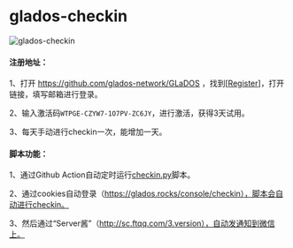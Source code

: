 # glados-checkin
![glados-checkin](https://github.com/hbstarjason/glados-checkin/workflows/glados-checkin/badge.svg)

#### 注册地址：

1、打开 https://github.com/glados-network/GLaDOS ，找到[<u>Register</u>]，打开链接，填写邮箱进行登录。

2、输入激活码`WTPGE-CZYW7-1O7PV-ZC6JY`，进行激活，获得3天试用。

3、每天手动进行checkin一次，能增加一天。



#### 脚本功能：

1、通过Github Action自动定时运行[checkin.py](https://github.com/hbstarjason/glados-checkin/blob/master/checkin.py)脚本。

2、通过cookies自动登录（https://glados.rocks/console/checkin），脚本会自动进行checkin。

3、然后通过“Server酱”（http://sc.ftqq.com/3.version），自动发通知到微信上。


